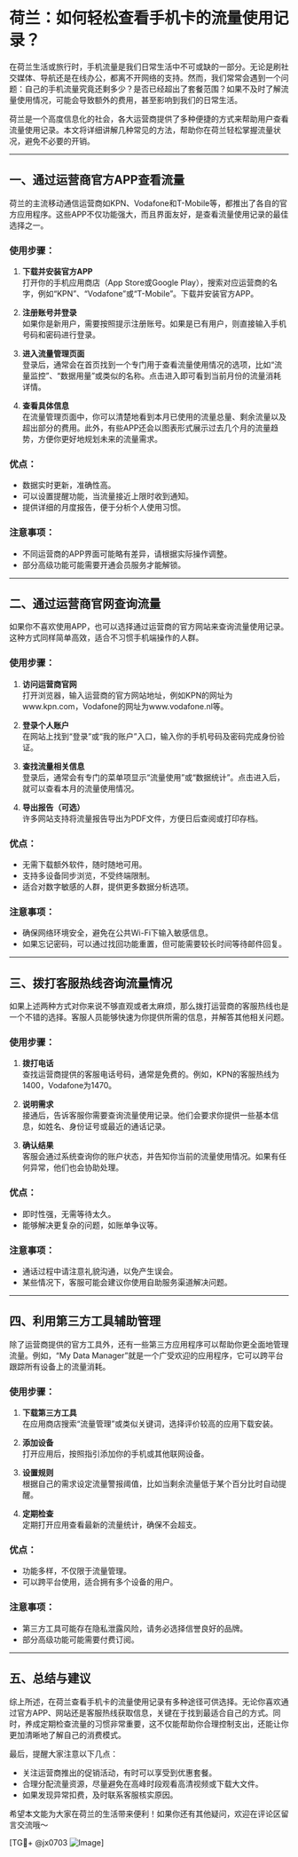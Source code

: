 # 荷兰：如何轻松查看手机卡的流量使用记录？

在荷兰生活或旅行时，手机流量是我们日常生活中不可或缺的一部分。无论是刷社交媒体、导航还是在线办公，都离不开网络的支持。然而，我们常常会遇到一个问题：自己的手机流量究竟还剩多少？是否已经超出了套餐范围？如果不及时了解流量使用情况，可能会导致额外的费用，甚至影响到我们的日常生活。

荷兰是一个高度信息化的社会，各大运营商提供了多种便捷的方式来帮助用户查看流量使用记录。本文将详细讲解几种常见的方法，帮助你在荷兰轻松掌握流量状况，避免不必要的开销。

---

## 一、通过运营商官方APP查看流量

荷兰的主流移动通信运营商如KPN、Vodafone和T-Mobile等，都推出了各自的官方应用程序。这些APP不仅功能强大，而且界面友好，是查看流量使用记录的最佳选择之一。

### 使用步骤：

1. **下载并安装官方APP**  
   打开你的手机应用商店（App Store或Google Play），搜索对应运营商的名字，例如“KPN”、“Vodafone”或“T-Mobile”。下载并安装官方APP。

2. **注册账号并登录**  
   如果你是新用户，需要按照提示注册账号。如果是已有用户，则直接输入手机号码和密码进行登录。

3. **进入流量管理页面**  
   登录后，通常会在首页找到一个专门用于查看流量使用情况的选项，比如“流量监控”、“数据用量”或类似的名称。点击进入即可看到当前月份的流量消耗详情。

4. **查看具体信息**  
   在流量管理页面中，你可以清楚地看到本月已使用的流量总量、剩余流量以及超出部分的费用。此外，有些APP还会以图表形式展示过去几个月的流量趋势，方便你更好地规划未来的流量需求。

### 优点：
- 数据实时更新，准确性高。
- 可以设置提醒功能，当流量接近上限时收到通知。
- 提供详细的月度报告，便于分析个人使用习惯。

### 注意事项：
- 不同运营商的APP界面可能略有差异，请根据实际操作调整。
- 部分高级功能可能需要开通会员服务才能解锁。

---

## 二、通过运营商官网查询流量

如果你不喜欢使用APP，也可以选择通过运营商的官方网站来查询流量使用记录。这种方式同样简单高效，适合不习惯手机端操作的人群。

### 使用步骤：

1. **访问运营商官网**  
   打开浏览器，输入运营商的官方网站地址，例如KPN的网址为www.kpn.com，Vodafone的网址为www.vodafone.nl等。

2. **登录个人账户**  
   在网站上找到“登录”或“我的账户”入口，输入你的手机号码及密码完成身份验证。

3. **查找流量相关信息**  
   登录后，通常会有专门的菜单项显示“流量使用”或“数据统计”。点击进入后，就可以查看本月的流量使用情况。

4. **导出报告（可选）**  
   许多网站支持将流量报告导出为PDF文件，方便日后查阅或打印存档。

### 优点：
- 无需下载额外软件，随时随地可用。
- 支持多设备同步浏览，不受终端限制。
- 适合对数字敏感的人群，提供更多数据分析选项。

### 注意事项：
- 确保网络环境安全，避免在公共Wi-Fi下输入敏感信息。
- 如果忘记密码，可以通过找回功能重置，但可能需要较长时间等待邮件回复。

---

## 三、拨打客服热线咨询流量情况

如果上述两种方式对你来说不够直观或者太麻烦，那么拨打运营商的客服热线也是一个不错的选择。客服人员能够快速为你提供所需的信息，并解答其他相关问题。

### 使用步骤：

1. **拨打电话**  
   查找运营商提供的客服电话号码，通常是免费的。例如，KPN的客服热线为1400，Vodafone为1470。

2. **说明需求**  
   接通后，告诉客服你需要查询流量使用记录。他们会要求你提供一些基本信息，如姓名、身份证号或最近的通话记录。

3. **确认结果**  
   客服会通过系统查询你的账户状态，并告知你当前的流量使用情况。如果有任何异常，他们也会协助处理。

### 优点：
- 即时性强，无需等待太久。
- 能够解决更复杂的问题，如账单争议等。

### 注意事项：
- 通话过程中请注意礼貌沟通，以免产生误会。
- 某些情况下，客服可能会建议你使用自助服务渠道解决问题。

---

## 四、利用第三方工具辅助管理

除了运营商提供的官方工具外，还有一些第三方应用程序可以帮助你更全面地管理流量。例如，“My Data Manager”就是一个广受欢迎的应用程序，它可以跨平台跟踪所有设备上的流量消耗。

### 使用步骤：

1. **下载第三方工具**  
   在应用商店搜索“流量管理”或类似关键词，选择评价较高的应用下载安装。

2. **添加设备**  
   打开应用后，按照指引添加你的手机或其他联网设备。

3. **设置规则**  
   根据自己的需求设定流量警报阈值，比如当剩余流量低于某个百分比时自动提醒。

4. **定期检查**  
   定期打开应用查看最新的流量统计，确保不会超支。

### 优点：
- 功能多样，不仅限于流量管理。
- 可以跨平台使用，适合拥有多个设备的用户。

### 注意事项：
- 第三方工具可能存在隐私泄露风险，请务必选择信誉良好的品牌。
- 部分高级功能可能需要付费订阅。

---

## 五、总结与建议

综上所述，在荷兰查看手机卡的流量使用记录有多种途径可供选择。无论你喜欢通过官方APP、网站还是客服热线获取信息，关键在于找到最适合自己的方式。同时，养成定期检查流量的习惯非常重要，这不仅能帮助你合理控制支出，还能让你更加清晰地了解自己的消费模式。

最后，提醒大家注意以下几点：
- 关注运营商推出的促销活动，有时可以享受到优惠套餐。
- 合理分配流量资源，尽量避免在高峰时段观看高清视频或下载大文件。
- 如果发现异常扣费，及时联系客服核实原因。

希望本文能为大家在荷兰的生活带来便利！如果你还有其他疑问，欢迎在评论区留言交流哦～

[TG💪+ @jx0703 ![Image](https://github.com/user-attachments/assets/dbca1d08-cadb-493c-b0ec-ad6f7a83f270)]